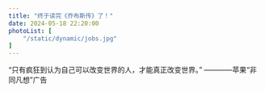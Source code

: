 ```yaml
---
title: "终于读完《乔布斯传》了！"
date: 2024-05-18 22:20:00
photoList: [
    "/static/dynamic/jobs.jpg"
]
---
```


“只有疯狂到认为自己可以改变世界的人，才能真正改变世界。” ————苹果“非同凡想”广告
